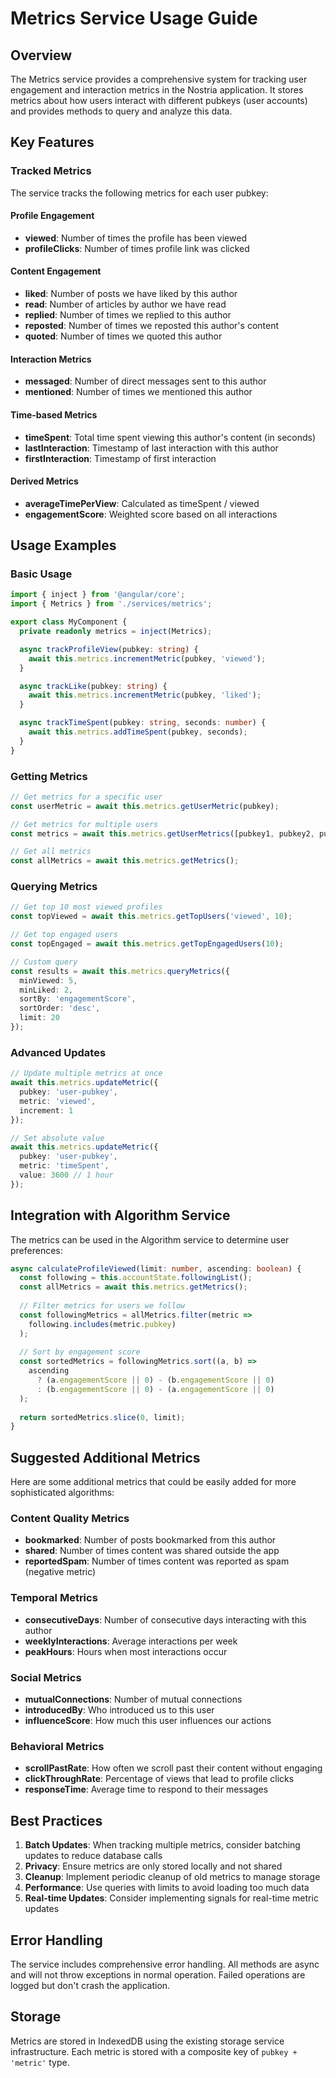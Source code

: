 # Metrics Service Usage Guide

## Overview

The Metrics service provides a comprehensive system for tracking user engagement and interaction metrics in the Nostria application. It stores metrics about how users interact with different pubkeys (user accounts) and provides methods to query and analyze this data.

## Key Features

### Tracked Metrics

The service tracks the following metrics for each user pubkey:

#### Profile Engagement
- **viewed**: Number of times the profile has been viewed
- **profileClicks**: Number of times profile link was clicked

#### Content Engagement
- **liked**: Number of posts we have liked by this author
- **read**: Number of articles by author we have read
- **replied**: Number of times we replied to this author
- **reposted**: Number of times we reposted this author's content
- **quoted**: Number of times we quoted this author

#### Interaction Metrics
- **messaged**: Number of direct messages sent to this author
- **mentioned**: Number of times we mentioned this author

#### Time-based Metrics
- **timeSpent**: Total time spent viewing this author's content (in seconds)
- **lastInteraction**: Timestamp of last interaction with this author
- **firstInteraction**: Timestamp of first interaction

#### Derived Metrics
- **averageTimePerView**: Calculated as timeSpent / viewed
- **engagementScore**: Weighted score based on all interactions

## Usage Examples

### Basic Usage

```typescript
import { inject } from '@angular/core';
import { Metrics } from './services/metrics';

export class MyComponent {
  private readonly metrics = inject(Metrics);

  async trackProfileView(pubkey: string) {
    await this.metrics.incrementMetric(pubkey, 'viewed');
  }

  async trackLike(pubkey: string) {
    await this.metrics.incrementMetric(pubkey, 'liked');
  }

  async trackTimeSpent(pubkey: string, seconds: number) {
    await this.metrics.addTimeSpent(pubkey, seconds);
  }
}
```

### Getting Metrics

```typescript
// Get metrics for a specific user
const userMetric = await this.metrics.getUserMetric(pubkey);

// Get metrics for multiple users
const metrics = await this.metrics.getUserMetrics([pubkey1, pubkey2, pubkey3]);

// Get all metrics
const allMetrics = await this.metrics.getMetrics();
```

### Querying Metrics

```typescript
// Get top 10 most viewed profiles
const topViewed = await this.metrics.getTopUsers('viewed', 10);

// Get top engaged users
const topEngaged = await this.metrics.getTopEngagedUsers(10);

// Custom query
const results = await this.metrics.queryMetrics({
  minViewed: 5,
  minLiked: 2,
  sortBy: 'engagementScore',
  sortOrder: 'desc',
  limit: 20
});
```

### Advanced Updates

```typescript
// Update multiple metrics at once
await this.metrics.updateMetric({
  pubkey: 'user-pubkey',
  metric: 'viewed',
  increment: 1
});

// Set absolute value
await this.metrics.updateMetric({
  pubkey: 'user-pubkey',
  metric: 'timeSpent',
  value: 3600 // 1 hour
});
```

## Integration with Algorithm Service

The metrics can be used in the Algorithm service to determine user preferences:

```typescript
async calculateProfileViewed(limit: number, ascending: boolean) {
  const following = this.accountState.followingList();
  const allMetrics = await this.metrics.getMetrics();
  
  // Filter metrics for users we follow
  const followingMetrics = allMetrics.filter(metric => 
    following.includes(metric.pubkey)
  );
  
  // Sort by engagement score
  const sortedMetrics = followingMetrics.sort((a, b) => 
    ascending 
      ? (a.engagementScore || 0) - (b.engagementScore || 0)
      : (b.engagementScore || 0) - (a.engagementScore || 0)
  );
  
  return sortedMetrics.slice(0, limit);
}
```

## Suggested Additional Metrics

Here are some additional metrics that could be easily added for more sophisticated algorithms:

### Content Quality Metrics
- **bookmarked**: Number of posts bookmarked from this author
- **shared**: Number of times content was shared outside the app
- **reportedSpam**: Number of times content was reported as spam (negative metric)

### Temporal Metrics
- **consecutiveDays**: Number of consecutive days interacting with this author
- **weeklyInteractions**: Average interactions per week
- **peakHours**: Hours when most interactions occur

### Social Metrics
- **mutualConnections**: Number of mutual connections
- **introducedBy**: Who introduced us to this user
- **influenceScore**: How much this user influences our actions

### Behavioral Metrics
- **scrollPastRate**: How often we scroll past their content without engaging
- **clickThroughRate**: Percentage of views that lead to profile clicks
- **responseTime**: Average time to respond to their messages

## Best Practices

1. **Batch Updates**: When tracking multiple metrics, consider batching updates to reduce database calls
2. **Privacy**: Ensure metrics are only stored locally and not shared
3. **Cleanup**: Implement periodic cleanup of old metrics to manage storage
4. **Performance**: Use queries with limits to avoid loading too much data
5. **Real-time Updates**: Consider implementing signals for real-time metric updates

## Error Handling

The service includes comprehensive error handling. All methods are async and will not throw exceptions in normal operation. Failed operations are logged but don't crash the application.

## Storage

Metrics are stored in IndexedDB using the existing storage service infrastructure. Each metric is stored with a composite key of `pubkey + 'metric'` type.
